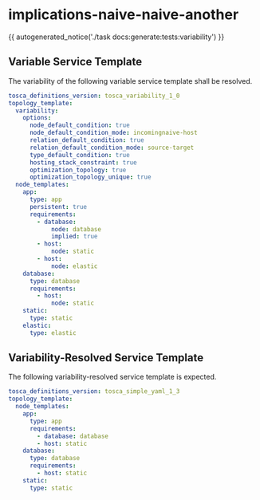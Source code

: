 # implications-naive-naive-another

{{ autogenerated_notice('./task docs:generate:tests:variability') }}


## Variable Service Template

The variability of the following variable service template shall be resolved.

```yaml linenums="1"
tosca_definitions_version: tosca_variability_1_0
topology_template:
  variability:
    options:
      node_default_condition: true
      node_default_condition_mode: incomingnaive-host
      relation_default_condition: true
      relation_default_condition_mode: source-target
      type_default_condition: true
      hosting_stack_constraint: true
      optimization_topology: true
      optimization_topology_unique: true
  node_templates:
    app:
      type: app
      persistent: true
      requirements:
        - database:
            node: database
            implied: true
        - host:
            node: static
        - host:
            node: elastic
    database:
      type: database
      requirements:
        - host:
            node: static
    static:
      type: static
    elastic:
      type: elastic
```




## Variability-Resolved Service Template

The following variability-resolved service template is expected.

```yaml linenums="1"
tosca_definitions_version: tosca_simple_yaml_1_3
topology_template:
  node_templates:
    app:
      type: app
      requirements:
        - database: database
        - host: static
    database:
      type: database
      requirements:
        - host: static
    static:
      type: static
```

